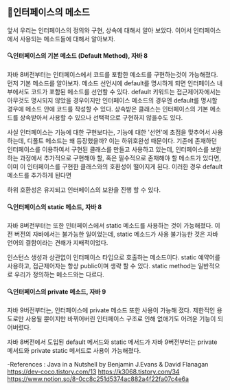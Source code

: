 ## :muscle:인터페이스의 메소드
앞서 우리는 인터페이스의 정의와 구현, 상속에 대해서 알아 보았다. 이어서 인터페이스에서 사용되는 메소드들에 대해서 알아보자.

#### :mag:인터페이스의 기본 메소드 (Default Method), 자바 8
자바 8버전부터는 인터페이스에서 코드를 포함한 메소드를 구현하는것이 가능해졌다. 먼저 기본 메소드를 알아보자.
메소드 선언시에 default를 명시하게 되면 인터페이스 내부에서도 코드가 포함된 메소드를 선언할 수 있다. default 키워드는 접근제어자에서는 아무것도 명시되지 않았을 경우이지만 인터페이스 메소드의 경우엔 default를 명시할 경우에 메소드 안에 코드를 작성할 수 있다.
상속받은 클래스는 인터페이스의 기본 메소드를 상속받아서 사용할 수 있으나 선택적으로 구현하지 않을수도 있다.

사실 인터페이스는 기능에 대한 구현보다는, 기능에 대한 '선언'에 초점을 맞추어서 사용 하는데, 디폴트 메소드는 왜 등장했을까?
이는 하위호완성 때문이다. 기존에 존재하던 인터페이스를 이용하여서 구현된 클래스를 만들고 사용하고 있는데, 
인터페이스를 보완하는 과정에서 추가적으로 구현해야 할, 혹은 필수적으로 존재해야 할 메소드가 있다면, 
이미 이 인터페이스를 구현한 클래스와의 호환성이 떨어지게 된다. 이러한 경우 default 메소드를 추가하게 된다면

하위 호환성은 유지되고 인터페이스의 보완을 진행 할 수 있다.


#### :mag:인터페이스의 static 메소드, 자바 8
자바 8버전부터는 또한 인터페이스에서 static 메소드를 사용하는 것이 가능해졌다. 이전 버전의 자바에서는 불가능한 일이었는데, static 메소드가 사용 불가능한 것은 자바 언어의 결함이라는 견해가 지배적이었다.

인스턴스 생성과 상관없이 인터페이스 타입으로 호출하는 메소드이다.
static 예약어를 사용하고, 접근제어자는 항상 public이며 생략 할 수 있다.
static method는 일반적으로 우리가 정의하는 메소드와는 다르다.

#### :mag:인터페이스의 private 메소드, 자바 9
자바 9버전부터는, 인터페이스에 private 메소드 또한 사용이 가능해 졌다. 제한적인 용도로만 사용될 뿐이지만 바뀌어버린 인터페이스 구조로 인해 없애기도 어려운 기능이 되어버렸다. 

자바 8버전에서 도입된 default 메서드와 static 메서드가 자바 9버전부터는 private 메서드와 private static 메서드로 사용이 가능해졌다.

-References :
Java in a Nutshell by Benjamin J.Evans & David Flanagan
https://dev-coco.tistory.com/13
https://k3068.tistory.com/34
https://www.notion.so/8-0cc8c251d5374ac882a4f22fa07c4e6a